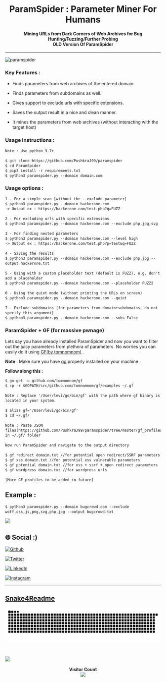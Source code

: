 <h1 align="center">
    ParamSpider : Parameter Miner For Humans
<br></h1>
<h4 align="center">  Mining URLs from Dark Corners of Web Archives for Bug Hunting/Fuzzing/Further Probing <br> OLD Version Of ParamSpider </h4>

--- 

![paramspider](https://github.com/PushkraJ99/ParamSpider/blob/master/static/paramspider.png?raw=true)

### Key Features :

- Finds parameters from web archives of the entered domain.

- Finds parameters from subdomains as well.

- Gives support to exclude urls with specific extensions.

- Saves the output result in a nice and clean manner.

- It mines the parameters from web archives (without interacting with the target host)



### Usage instructions :

```
Note : Use python 3.7+

$ git clone https://github.com/PushkraJ99/paramspider
$ cd ParamSpider
$ pip3 install -r requirements.txt
$ python3 paramspider.py --domain domain.com
```


### Usage options :

```
1 - For a simple scan [without the --exclude parameter]
$ python3 paramspider.py --domain hackerone.com
-> Output ex : https://hackerone.com/test.php?q=FUZZ

2 - For excluding urls with specific extensions
$ python3 paramspider.py --domain hackerone.com --exclude php,jpg,svg

3 - For finding nested parameters
$ python3 paramspider.py --domain hackerone.com --level high
-> Output ex : https://hackerone.com/test.php?p=test&q=FUZZ

4 - Saving the results
$ python3 paramspider.py --domain hackerone.com --exclude php,jpg --output hackerone.txt

5 - Using with a custom placeholder text (default is FUZZ), e.g. don't add a placeholder
$ python3 paramspider.py --domain hackerone.com --placeholder FUZZ2

6 - Using the quiet mode (without printing the URLs on screen)
$ python3 paramspider.py --domain hackerone.com --quiet

7 - Exclude subdomains [for parameters from domain+subdomains, do not specify this argument]
$ python3 paramspider.py --domain hackerone.com --subs False 
```

### ParamSpider + GF (for massive pwnage)


Lets say you have already installed ParamSpider and now you want to filter out the juicy parameters from plethora of parameters. No worries you can easily do it using [GF(by tomnomnom)](https://github.com/tomnomnom/gf) .


**Note** : Make sure you have [go](https://golang.org/doc/install) properly installed on your machine .


**Follow along this :**

```
$ go get -u github.com/tomnomnom/gf
$ cp -r $GOPATH/src/github.com/tomnomnom/gf/examples ~/.gf

Note : Replace '/User/levi/go/bin/gf' with the path where gf binary is located in your system.

$ alias gf='/User/levi/go/bin/gf'
$ cd ~/.gf/

Note : Paste JSON files(https://github.com/PushkraJ99/paramspider/tree/master/gf_profiles) in ~/.gf/ folder

Now run ParamSpider and navigate to the output directory

$ gf redirect domain.txt //for potential open redirect/SSRF parameters
$ gf xss domain.txt //for potential xss vulnerable parameters
$ gf potential domain.txt //for xss + ssrf + open redirect parameters
$ gf wordpress domain.txt //for wordpress urls

[More GF profiles to be added in future]
```


## Example :

```
$ python3 paramspider.py --domain bugcrowd.com --exclude woff,css,js,png,svg,php,jpg --output bugcrowd.txt
```


![](https://raw.githubusercontent.com/devanshbatham/ParamSpider/master/static/example.PNG)

  

## 🌐 Social :) 
[![Github](https://img.shields.io/badge/GitHub-100000?style=for-the-badge&logo=github&logoColor=white)](https://github.com/PushkraJ99)

[![Twitter](https://img.shields.io/badge/Twitter-1DA1F2?style=for-the-badge&logo=twitter&logoColor=white)](https://twitter.com/intent/follow?screen_name=PushkraJ99) 

[![LinkedIn](https://img.shields.io/badge/LinkedIn-0077B5?style=for-the-badge&logo=linkedin&logoColor=white)](https://www.linkedin.com/in/pushkaraj-dhuri/)

[![Instagram](https://img.shields.io/badge/Instagram-E4405F?style=for-the-badge&logo=instagram&logoColor=white)](https://instagram.com/you_are_not_goodlooking_but_he)

---

## [Snake4Readme](https://github.com/PushkraJ99/Snake4Readme)

<p align="center">
<img src="https://github.com/PushkraJ99/Snake4Readme/blob/main/Snake4Readme/grid-snake.svg">
</p><br>

[![](https://visitcount.itsvg.in/api?id=PushkraJ99&icon=8&color=12)](https://visitcount.itsvg.in)

<p align="center"> 
  <b> Visitor Count </b><br>
  <img src="https://profile-counter.glitch.me/PushkraJ99/count.svg" />
</p><br>

